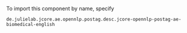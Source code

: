 To import this component by name, specify

<code>de.julielab.jcore.ae.opennlp.postag.desc.jcore-opennlp-postag-ae-biomedical-english</code>
